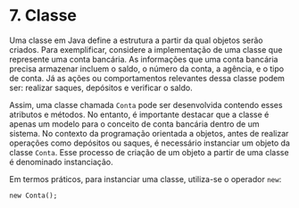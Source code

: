 # 7. Classe

Uma classe em Java define a estrutura a partir da qual objetos serão criados. Para exemplificar, considere a implementação de uma classe que represente uma conta bancária. As informações que uma conta bancária precisa armazenar incluem o saldo, o número da conta, a agência, e o tipo de conta. Já as ações ou comportamentos relevantes dessa classe podem ser: realizar saques, depósitos e verificar o saldo.

Assim, uma classe chamada `Conta` pode ser desenvolvida contendo esses atributos e métodos. No entanto, é importante destacar que a classe é apenas um modelo para o conceito de conta bancária dentro de um sistema. No contexto da programação orientada a objetos, antes de realizar operações como depósitos ou saques, é necessário instanciar um objeto da classe `Conta`. Esse processo de criação de um objeto a partir de uma classe é denominado instanciação.

Em termos práticos, para instanciar uma classe, utiliza-se o operador `new`:

```
new Conta();
```